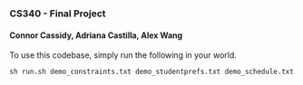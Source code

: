 ### CS340 - Final Project
#### Connor Cassidy, Adriana Castilla, Alex Wang

To use this codebase, simply run the following in your world.
```shell
sh run.sh demo_constraints.txt demo_studentprefs.txt demo_schedule.txt
```

